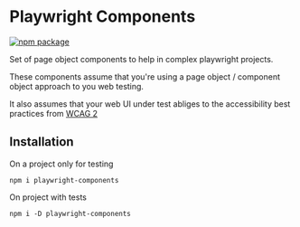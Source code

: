 # Playwright Components

[![npm package](https://upload.wikimedia.org/wikipedia/commons/thumb/d/db/Npm-logo.svg/320px-Npm-logo.svg.png)](https://www.npmjs.com/package/playwright-components)

Set of page object components to help in complex playwright projects.

These components assume that you're using a page object / component object approach to you web testing.

It also assumes that your web UI under test abliges to the accessibility best practices from [WCAG 2](https://www.w3.org/WAI/standards-guidelines/wcag)

## Installation

On a project only for testing

```
npm i playwright-components
```

On project with tests

```
npm i -D playwright-components
```
